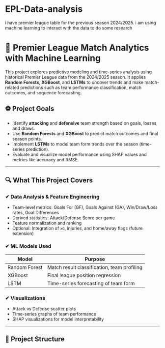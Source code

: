 # EPL-Data-analysis
i have premier league table for the previous season 2024/2025. i am using machine learning to interact with the data to do some research
# 🧠 Premier League Match Analytics with Machine Learning

This project explores predictive modeling and time-series analysis using historical Premier League data from the 2024/2025 season. It applies **Random Forests**, **XGBoost**, and **LSTMs** to uncover trends and make match-related predictions such as team performance classification, match outcomes, and sequence forecasting.

## ⚽ Project Goals

- Identify **attacking** and **defensive** team strength based on goals, losses, and draws.
- Use **Random Forests** and **XGBoost** to predict match outcomes and final season points.
- Implement **LSTMs** to model team form trends over the season (time-series prediction).
- Evaluate and visualize model performance using SHAP values and metrics like accuracy and RMSE.

---

## 🔍 What This Project Covers

### ✔ Data Analysis & Feature Engineering
- Team-level metrics: Goals For (GF), Goals Against (GA), Win/Draw/Loss rates, Goal Differences
- Derived statistics: Attack/Defense Score per game
- Feature normalization and ranking
- Optional: Integration of `xG`, injuries, and home/away flags (future extension)

### ✔ ML Models Used
| Model        | Purpose                                      |
|--------------|----------------------------------------------|
| Random Forest | Match result classification, team profiling |
| XGBoost       | Final league position regression             |
| LSTM          | Time-series forecasting of team form         |

### ✔ Visualizations
- Attack vs Defense scatter plots
- Time-series graphs of team performance
- SHAP visualizations for model interpretability

---

## 📁 Project Structure


